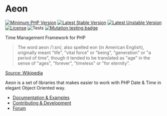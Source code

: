 # Aeon

[![Minimum PHP Version](https://img.shields.io/badge/php-%3E%3D%207.4-8892BF.svg)](https://php.net/)
[![Latest Stable Version](https://poser.pugx.org/aeon-php/collection/v)](//packagist.org/packages/aeon-php/collection)
[![Latest Unstable Version](https://poser.pugx.org/aeon-php/collection/v/unstable)](//packagist.org/packages/aeon-php/collection)
[![License](https://poser.pugx.org/aeon-php/collection/license)](//packagist.org/packages/aeon-php/collection)
![Tests](https://github.com/aeon-php/collection/workflows/Tests/badge.svg?branch=1.x)
[![Mutation testing badge](https://img.shields.io/endpoint?style=flat&url=https%3A%2F%2Fbadge-api.stryker-mutator.io%2Fgithub.com%2Faeon-php%2collection%2F1.x)](https://dashboard.stryker-mutator.io/reports/github.com/aeon-php/collection/1.x)

Time Management Framework for PHP

> The word aeon /ˈiːɒn/, also spelled eon (in American English), originally meant "life", "vital force" or "being", 
> "generation" or "a period of time", though it tended to be translated as "age" in the sense of "ages", "forever", 
> "timeless" or "for eternity".

[Source: Wikipedia](https://en.wikipedia.org/wiki/Aeon) 

Aeon is a set of libraries that makes easier to work with PHP Date & Time in elegant Object Oriented way.

* [Documentation & Examples](https://aeon-php.org/docs/collection/)
* [Contributing & Development](https://github.com/aeon-php/.github/blob/master/CONTRIBUTING.md)
* [Forum](https://forum.aeon-php.org) 

